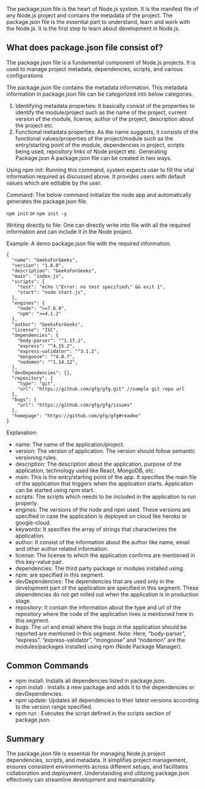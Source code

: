 The package.json file is the heart of Node.js system. It is the manifest file of any Node.js project and contains the metadata of the project. The package.json file is the essential part to understand, learn and work with the Node.js. It is the first step to learn about development in Node.js.

## What does package.json file consist of?
The package.json file is a fundamental component of Node.js projects. It is used to manage project metadata, dependencies, scripts, and various configurations

The package.json file contains the metadata information. This metadata information in package.json file can be categorized into below categories.

1. Identifying metadata properties: It basically consist of the properties to identify the module/project such as the name of the project, current  version of the module, license, author of the project, description about the project etc.
2. Functional metadata properties: As the name suggests, it consists of the functional values/properties of the project/module such as the entry/starting point of the module, dependencies in project, scripts being used, repository links of Node project etc.
Generating Package.json
A package.json file can be created in two ways.

Using npm init:
Running this command, system expects user to fill the vital information required as discussed above. It provides users with default values which are editable by the user. 

Command: The below command initialize the node app and automatically generates the package.json file.

```npm init``` or ```npm init -y```

Writing directly to file:
One can directly write into file with all the required information and can include it in the Node project.

Example: A demo package.json file with the required information.
``` 
{
  "name": "GeeksForGeeks",
  "version": "1.0.0",
  "description": "GeeksForGeeks",
  "main": "index.js",
  "scripts": {
    "test": "echo \"Error: no test specified\" && exit 1",
    "start": "node start.js",
  },
  "engines": {
    "node": ">=7.6.0",
    "npm": ">=4.1.2"
  },
  "author": "GeeksForGeeks",
  "license": "ISC",
  "dependencies": {
    "body-parser": "^1.17.1",
    "express": "^4.15.2",
    "express-validator": "^3.1.2",
    "mongoose": "^4.8.7",
    "nodemon": "^1.14.12",
  },
  "devDependencies": {},
  "repository": {
    "type": "git",
    "url": "https://github.com/gfg/gfg.git" //sample git repo url
  },
  "bugs": {
    "url": "https://github.com/gfg/gfg/issues"
  },
  "homepage": "https://github.com/gfg/gfg#readme"
}
```
Explanation:

* name: The name of the application/project.
* version: The version of application. The version should follow semantic versioning rules.
* description: The description about the application, purpose of the application, technology used like React, MongoDB, etc.
* main: This is the entry/starting point of the app. It specifies the main file of the application that triggers when the application starts. Application can be started using npm start.
* scripts: The scripts which needs to be included in the application to run properly.
* engines: The versions of the node and npm used. These versions are specified in case the application is deployed on cloud like heroku or google-cloud.
* keywords: It specifies the array of strings that characterizes the application.
* author: It consist of the information about the author like name, email and other author related information.
* license: The license to which the application confirms are mentioned in this key-value pair.
* dependencies: The third party package or modules installed using.
* npm: are specified in this segment.
* devDependencies: The dependencies that are used only in the development part of the application are specified in this segment. These dependencies do not get rolled out when the application is in production stage.
* repository: It contain the information about the type and url of the repository where the code of the application lives is mentioned here in this segment.
* bugs: The url and email where the bugs in the application should be reported are mentioned in this segment.
Note: Here, “body-parser”, “express”, “express-validator”, “mongoose” and “nodemon” are the modules/packages installed using npm (Node Package Manager).

## Common Commands
* npm install: Installs all dependencies listed in package.json.
* npm install <package-name>: Installs a new package and adds it to the dependencies or devDependencies.
* npm update: Updates all dependencies to their latest versions according to the version range specified.
* npm run <script-name>: Executes the script defined in the scripts section of package.json.

## Summary

The package.json file is essential for managing Node.js project dependencies, scripts, and metadata. It simplifies project management, ensures consistent environments across different setups, and facilitates collaboration and deployment. Understanding and utilizing package.json effectively can streamline development and maintainability.